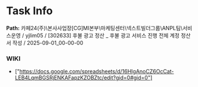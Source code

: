 # Task Info

**Path:** 카페24(주)\본사사업장\[CG]MI본부\마케팅센터\넥스트빌더그룹\ANPL팀\서비스운영 / yjlim05 / [302633] 후불 광고 정산 _ 후불 광고 서비스 진행 전체 계정 정산서 작성 / 2025-09-01_00-00-00

### WIKI
- ["https://docs.google.com/spreadsheets/d/16HIgAnoCZ6OcCat-LEB4LqmBGSRjENKAFapzKZOBZtc/edit?gid=0#gid=0"]

